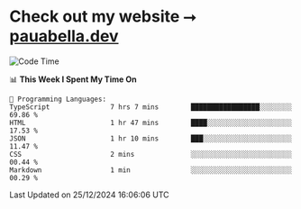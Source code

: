 # Check out my website ⭢ [pauabella.dev](https://pauabella.dev)

<!--START_SECTION:waka-->
![Code Time](http://img.shields.io/badge/Code%20Time-3%2C990%20hrs-blue)

📊 **This Week I Spent My Time On** 

```text
💬 Programming Languages: 
TypeScript               7 hrs 7 mins        █████████████████░░░░░░░░   69.86 % 
HTML                     1 hr 47 mins        ████░░░░░░░░░░░░░░░░░░░░░   17.53 % 
JSON                     1 hr 10 mins        ███░░░░░░░░░░░░░░░░░░░░░░   11.47 % 
CSS                      2 mins              ░░░░░░░░░░░░░░░░░░░░░░░░░   00.44 % 
Markdown                 1 min               ░░░░░░░░░░░░░░░░░░░░░░░░░   00.29 % 
```


 Last Updated on 25/12/2024 16:06:06 UTC
<!--END_SECTION:waka-->
